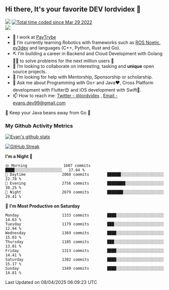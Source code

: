 ## Hi there, It's your favorite DEV lordvidex 👋
<img src="https://komarev.com/ghpvc/?username=lordvidex&label=Views&color=blue&style=plastic" /> <a href="https://wakatime.com/@0e56db35-d16b-410a-acc0-4085055304bf"><img src="https://wakatime.com/badge/user/0e56db35-d16b-410a-acc0-4085055304bf.svg" alt="Total time coded since Mar 29 2022" /></a>  
![](https://github-profile-trophy.vercel.app/?username=lordvidex)
- 🔭 I work at [PayTrybe](https://www.paytrybe.com)
- 🌱 I’m currently learning Robotics with frameworks such as [ROS Noetic](ros.org), [ev3dev](www.ev3dev.org) and languages (C++, Python, Rust and Go).
- ⛏️ I'm building a career in Backend and Cloud Development with Golang 🧙🏼 to solve problems for the next million users 🤌
- 👯 I’m looking to collaborate on interesting, tasking and **unique** open source projects.
- 🤔 I’m looking for help with Mentorship, Sponsorship or scholarship.
- 💬 Ask me about Programming with Go⚡️ and Java❤️, Cross Platform development with Flutter😍 and iOS development with Swift🚀.
- 📫 How to reach me: [Twitter - @lordvidex](https://twitter.com/lordvidex) , [Email - evans.dev99@gmail.com](mailto:evans.dev99@gmail.com?body=Hello%20Evans,)
  
    
🎤 Keep your Java beans away from Go 🌚
  
  
### My Github Activity Metrics
<div>
<!-- <a href="https://github.com/lordvidex">
  <img src="https://github-readme-stats.vercel.app/api/top-langs/?username=lordvidex&theme=light" />
</a>    -->
<!-- [![Top Langs](https://github-readme-stats.vercel.app/api/top-langs/?username=lordvidex)](https://github.com/lordvidex/)  -->
<a href="https://github.com/lordvidex">
 <img src="https://github-readme-stats.vercel.app/api?username=lordvidex&show_icons=true&theme=light&line_height=27" alt="Evan's github stats"/>
</a>
</div>

[![GitHub Streak](https://github-readme-streak-stats.herokuapp.com?user=lordvidex&theme=github-dark&hide_border=true)](https://git.io/streak-stats)

<!--
  <a href="https://github.com/iampawan/FlutterExampleApps">
    <img align="center" src="https://github-readme-stats.vercel.app/api/pin/?username=iampawan&repo=FlutterExampleApps&theme=light" />

  </a>
  <a href="https://github.com/iampawan/VelocityX">
   <img align="center" src="https://github-readme-stats.vercel.app/api/pin/?username=iampawan&repo=VelocityX&theme=light" />
  </a>
-->
<!--START_SECTION:waka-->
**I'm a Night 🦉** 

```text
🌞 Morning                1607 commits        ████░░░░░░░░░░░░░░░░░░░░░   17.64 % 
🌆 Daytime                2068 commits        ██████░░░░░░░░░░░░░░░░░░░   22.70 % 
🌃 Evening                2756 commits        ████████░░░░░░░░░░░░░░░░░   30.25 % 
🌙 Night                  2679 commits        ███████░░░░░░░░░░░░░░░░░░   29.41 % 
```
📅 **I'm Most Productive on Saturday** 

```text
Monday                   1333 commits        ████░░░░░░░░░░░░░░░░░░░░░   14.63 % 
Tuesday                  1179 commits        ███░░░░░░░░░░░░░░░░░░░░░░   12.94 % 
Wednesday                1369 commits        ████░░░░░░░░░░░░░░░░░░░░░   15.03 % 
Thursday                 1185 commits        ███░░░░░░░░░░░░░░░░░░░░░░   13.01 % 
Friday                   1313 commits        ████░░░░░░░░░░░░░░░░░░░░░   14.41 % 
Saturday                 1382 commits        ████░░░░░░░░░░░░░░░░░░░░░   15.17 % 
Sunday                   1349 commits        ████░░░░░░░░░░░░░░░░░░░░░   14.81 % 
```



 Last Updated on 08/04/2025 06:09:23 UTC
<!--END_SECTION:waka-->
